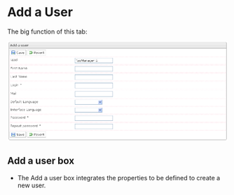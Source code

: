 <!--
created_at: '2011-04-22 09:50:44'
updated_at: '2013-03-13 14:36:27'
authors:
    - 'Jérôme Bogaerts'
contributors:
    - 'Franck Gismondi'
tags:
    - Processes
-->

Add a User
==========

The big function of this tab:

![](../resources/addauser-tab.png)

Add a user box
--------------

-   The Add a user box integrates the properties to be defined to create a new user.


